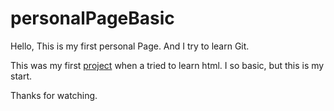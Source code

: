 # personalPageBasic
Hello, This is my first personal Page. And I try to learn Git.

This was my first <a href="https://lmorillo96.github.io/personalPageBasic/" target="_blank">project</a> when a tried to learn html. I so basic, but this is my start.

Thanks for watching.
